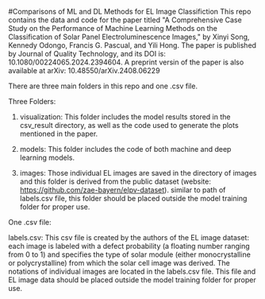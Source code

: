 #Comparisons of ML and DL Methods for EL Image Classifiction 
This repo contains the data and code for the paper titled "A Comprehensive Case Study on the Performance of Machine Learning Methods on the Classification of Solar
Panel Electroluminescence Images," by Xinyi Song, Kennedy Odongo, Francis G. Pascual, and Yili Hong. The paper is published by Journal of Quality Technology, and its DOI is: 10.1080/00224065.2024.2394604. A preprint versin of the paper is also available at arXiv: 10.48550/arXiv.2408.06229


There are three main folders in this repo and one .csv file. 

Three Folders: 

1. visualization: This folder includes the model results stored in the csv_result directory, as well as the code used to generate the plots mentioned in the paper.

2. models: This folder includes the code of both machine and deep learning models.

3. images: Those individual EL images are saved in the directory of images and this folder is derived from the public dataset (website: https://github.com/zae-bayern/elpv-dataset). similar to path of labels.csv file, this folder should be placed outside the model training folder for proper use.

One .csv file:

labels.csv: This csv file is created by the authors of the EL image dataset: each image is labeled with a defect probability (a floating number ranging from 0 to 1) and specifies the type of solar module (either monocrystalline or polycrystalline) from which the solar cell image was derived. The notations of individual images are located in the labels.csv file. This file and EL image data should be placed outside the model training folder for proper use.